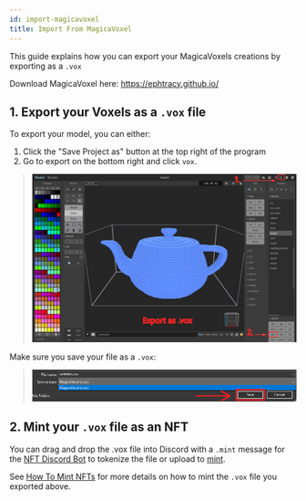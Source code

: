 ```yaml
---
id: import-magicavoxel
title: Import From MagicaVoxel
---
```


This guide explains how you can export your MagicaVoxels creations by exporting as a `.vox`

Download MagicaVoxel here: https://ephtracy.github.io/

## 1. Export your Voxels as a `.vox` file

To export your model, you can either:

1. Click the "Save Project as" button at the top right of the program
2. Go to export on the bottom right and click `vox`.

> ![MagicaVoxel save button](/img/magicavoxel-1.jpg)


Make sure you save your file as a `.vox`:

> ![MagicaVoxel vox file format option](/img/magicavoxel-2.png)

## 2. Mint your `.vox` file as an NFT

You can drag and drop the .vox file into Discord with a `.mint` message for the [NFT Discord Bot](https://webaverse.com/discordbot) to tokenize the file or upload to [mint](https://webaverse.com/mint).

See [How To Mint NFTs](./mint.md) for more details on how to mint the `.vox` file you exported above.
